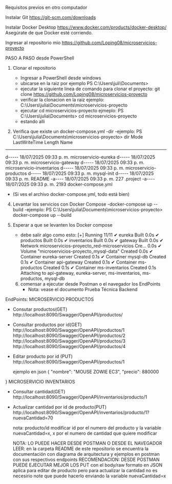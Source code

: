 Requisitos previos en otro computador

Instalar Git
  https://git-scm.com/downloads

Instalar Docker Desktop
  https://www.docker.com/products/docker-desktop/
Asegúrate de que Docker esté corriendo.

Ingresar al repositorio mio
https://github.com/Loping08/microservicios-proyecto

PASO A PASO desde PowerShell
1. Clonar el repositorio
   - Ingresar a PowerShell desde windows
   - ubicarse en la raiz por ejemplo PS C:\Users\juli\Documents>
   - ejecutar la siguiente linea de comando para clonar el proyecto: git clone https://github.com/Loping08/microservicios-proyecto
   - verificar la clonacion en la raiz ejemplo: C:\Users\julia\Documents\microservicios-proyecto
   - ejecutar cd microservicios-proyecto ejmeplo: PS C:\Users\julia\Documents> cd microservicios-proyecto
   - estando alli
     
3. Verifica que existe un docker-compose.yml
   -dir
   -ejemplo: PS C:\Users\julia\Documents\microservicios-proyecto> dir
     Mode                 LastWriteTime         Length Name
----                 -------------         ------ ----
d-----     18/07/2025  09:33 p. m.                microservicio-eureka
d-----     18/07/2025  09:33 p. m.                microservicio-gateway
d-----     18/07/2025  09:33 p. m.                microservicio-inventarios
d-----     18/07/2025  09:33 p. m.                microservicio-productos
d-----     18/07/2025  09:33 p. m.                mysql-init
d-----     18/07/2025  09:33 p. m.                README
-a----     18/07/2025  09:33 p. m.            227 .project
-a----     18/07/2025  09:33 p. m.           2193 docker-compose.yml
   - (Si ves el archivo docker-compose.yml, todo está bien)
     
4. Levantar los servicios con Docker Compose
   -docker-compose up --build
   -ejemplo: PS C:\Users\julia\Documents\microservicios-proyecto> docker-compose up --build

5. Esperar a que se levanten los Docker compose
   - debe salir algo como esto:
[+] Running 11/11
 ✔ eureka                                              Built                                                       0.0s
 ✔ productos                                           Built                                                       0.0s
 ✔ inventarios                                         Built                                                       0.0s
 ✔ gateway                                             Built                                                       0.0s
 ✔ Network microservicios-proyecto_red-microservicios  Cre...                                                      0.0s
 ✔ Volume "microservicios-proyecto_mysql-data"         Created                                                     0.0s
 ✔ Container eureka-server                             Created                                                     0.1s
 ✔ Container mysql-db                                  Created                                                     0.1s
 ✔ Container api-gateway                               Created                                                     0.1s
 ✔ Container ms-productos                              Created                                                     0.1s
 ✔ Container ms-inventarios                            Created                                                     0.1s
Attaching to api-gateway, eureka-server, ms-inventarios, ms-productos, mysql-db

   6. comensar a ejecutar desde Postman o el navegador los EndPoints
      - Nota: vease el documento Prueba Técnica Backend

EndPoints:
MICROSERVICIO PRODUCTOS
- Consutar productos(GET)
  http://localhost:8090/Swagger/OpenAPI/productos/
  
- Consultar productos por id(GET)
  http://localhost:8090/Swagger/OpenAPI/productos/1
  http://localhost:8090/Swagger/OpenAPI/productos/2
  http://localhost:8090/Swagger/OpenAPI/productos/3
  http://localhost:8090/Swagger/OpenAPI/productos/4
  
- Editar producto por id (PUT)
  http://localhost:8090/Swagger/OpenAPI/productos/1
  
  ejemplo en json
{
    "nombre": "MOUSE ZOWIE EC3",
    "precio": 880000

}
MICROSERVICIO INVENTARIOS
- Consultar cantidad(GET)
  http://localhost:8090/Swagger/OpenAPI/inventarios/producto/1
- Actualizar cantidad por id de producto(PUT)
  http://localhost:8090/Swagger/OpenAPI/inventarios/producto/1?nuevaCantidad=70

  nota: producto/id modificar id por el numero del producto y la variable nuevaCantidad=x, x por el numero de cantidad que quiere modificar

  NOTA: LO PUEDE HACER DESDE POSTMAN O DESDE EL NAVEGADOR
  LEER: en la carpeta README de este repositorio se encuentra la documentación con diagrama de arquitectura y ejemplos en postman con sus respectivos endpoints
  RECOMENDACION: DESDE POSTMAN PUEDE EJECUTAR MEJOR LOS PUT con el body/raw formato en JSON aplica para editar de producto pero para actualizar la cantidad no es necesirio note que puede hacerlo enviando la variable nuevaCantidad=x
        
